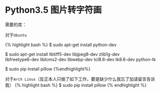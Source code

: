 Python3.5 图片转字符画
=====================================
需要的库：

对于`Ubuntu`

{% highlight bash %}
$ sudo apt-get install python-dev

$ sudo apt-get install libtiff5-dev libjpeg8-dev zlib1g-dev \
libfreetype6-dev liblcms2-dev libwebp-dev tcl8.6-dev tk8.6-dev python-tk

$ sudo pip install pillow
{%endhighlight%}

对于`Arch Linux`（反正本人只做了如下工作，要是缺少什么我忘了加请留言告诉我）
{% highlight bash %}
$ sudo pip install pillow
{% endhighlight %}
